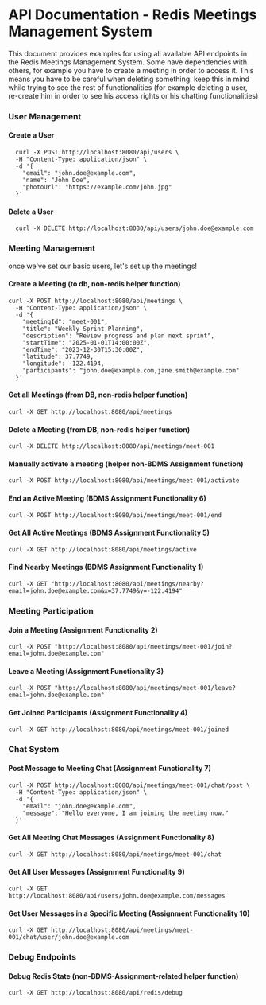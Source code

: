 # API Documentation - Redis Meetings Management System
This document provides examples for using all available API endpoints in the Redis Meetings Management System. Some have dependencies with others, for example you have to create a meeting in order to access it. This means you have to be careful when deleting something: keep this in mind while trying to see the rest of functionalities (for example deleting a user, re-create him in order to see his access rights or his chatting functionalities)
### User Management

#### Create a User

```
  curl -X POST http://localhost:8080/api/users \
  -H "Content-Type: application/json" \
  -d '{
    "email": "john.doe@example.com",
    "name": "John Doe",
    "photoUrl": "https://example.com/john.jpg"
  }'
```
#### Delete a User 

```
  curl -X DELETE http://localhost:8080/api/users/john.doe@example.com
```

### Meeting Management
once we've set our basic users, let's set up the meetings!

#### Create a Meeting (to db, non-redis helper function)

```
curl -X POST http://localhost:8080/api/meetings \
  -H "Content-Type: application/json" \
  -d '{
    "meetingId": "meet-001",
    "title": "Weekly Sprint Planning",
    "description": "Review progress and plan next sprint",
    "startTime": "2025-01-01T14:00:00Z",
    "endTime": "2023-12-30T15:30:00Z",
    "latitude": 37.7749,
    "longitude": -122.4194,
    "participants": "john.doe@example.com,jane.smith@example.com"
  }'
```
#### Get all Meetings (from DB, non-redis helper function)

```
curl -X GET http://localhost:8080/api/meetings
```

#### Delete a Meeting (from DB, non-redis helper function)

```
curl -X DELETE http://localhost:8080/api/meetings/meet-001
```

#### Manually activate a meeting (helper non-BDMS Assignment function)
```
curl -X POST http://localhost:8080/api/meetings/meet-001/activate
```

#### End an Active Meeting (BDMS Assignment Functionality 6)

```
curl -X POST http://localhost:8080/api/meetings/meet-001/end
```

#### Get All Active Meetings (BDMS Assignment Functionality 5)

```
curl -X GET http://localhost:8080/api/meetings/active
```

#### Find Nearby Meetings (BDMS Assignment Functionality 1)

```
curl -X GET "http://localhost:8080/api/meetings/nearby?email=john.doe@example.com&x=37.7749&y=-122.4194"

```


### Meeting Participation 

#### Join a Meeting (Assignment Functionality 2)

```
curl -X POST "http://localhost:8080/api/meetings/meet-001/join?email=john.doe@example.com"
```

#### Leave a Meeting (Assignment Functionality 3)

```
curl -X POST "http://localhost:8080/api/meetings/meet-001/leave?email=john.doe@example.com"
```

#### Get Joined Participants (Assignment Functionality 4)

```
curl -X GET http://localhost:8080/api/meetings/meet-001/joined
```

### Chat System

#### Post Message to Meeting Chat (Assignment Functionality 7)

```
curl -X POST http://localhost:8080/api/meetings/meet-001/chat/post \
  -H "Content-Type: application/json" \
  -d '{
    "email": "john.doe@example.com",
    "message": "Hello everyone, I am joining the meeting now."
  }' 
```
#### Get All Meeting Chat Messages (Assignment Functionality 8)

```
curl -X GET http://localhost:8080/api/meetings/meet-001/chat
```

#### Get All User Messages (Assignment Functionality 9)

```
curl -X GET http://localhost:8080/api/users/john.doe@example.com/messages
```

#### Get User Messages in a Specific Meeting (Assignment Functionality 10)

```
curl -X GET http://localhost:8080/api/meetings/meet-001/chat/user/john.doe@example.com
```

### Debug Endpoints 

#### Debug Redis State (non-BDMS-Assignment-related helper function)

```
curl -X GET http://localhost:8080/api/redis/debug
```
